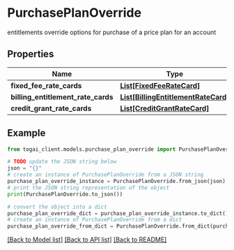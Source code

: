 # PurchasePlanOverride

entitlements override options for purchase of a price plan for an account

## Properties

Name | Type | Description | Notes
------------ | ------------- | ------------- | -------------
**fixed_fee_rate_cards** | [**List[FixedFeeRateCard]**](FixedFeeRateCard.md) |  | [optional] 
**billing_entitlement_rate_cards** | [**List[BillingEntitlementRateCard]**](BillingEntitlementRateCard.md) |  | [optional] 
**credit_grant_rate_cards** | [**List[CreditGrantRateCard]**](CreditGrantRateCard.md) |  | [optional] 

## Example

```python
from togai_client.models.purchase_plan_override import PurchasePlanOverride

# TODO update the JSON string below
json = "{}"
# create an instance of PurchasePlanOverride from a JSON string
purchase_plan_override_instance = PurchasePlanOverride.from_json(json)
# print the JSON string representation of the object
print(PurchasePlanOverride.to_json())

# convert the object into a dict
purchase_plan_override_dict = purchase_plan_override_instance.to_dict()
# create an instance of PurchasePlanOverride from a dict
purchase_plan_override_from_dict = PurchasePlanOverride.from_dict(purchase_plan_override_dict)
```
[[Back to Model list]](../README.md#documentation-for-models) [[Back to API list]](../README.md#documentation-for-api-endpoints) [[Back to README]](../README.md)


